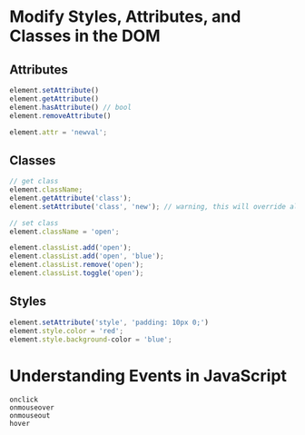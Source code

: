 # Modify Styles, Attributes, and Classes in the DOM

## Attributes

```js
element.setAttribute()
element.getAttribute()
element.hasAttribute() // bool
element.removeAttribute()

element.attr = 'newval';
```

## Classes

```js
// get class
element.className;
element.getAttribute('class');
element.setAttribute('class', 'new'); // warning, this will override all existing classes

// set class
element.className = 'open';

element.classList.add('open');
element.classList.add('open', 'blue');
element.classList.remove('open');
element.classList.toggle('open');
```

## Styles

```js
element.setAttribute('style', 'padding: 10px 0;')
element.style.color = 'red';
element.style.background-color = 'blue';
```

# Understanding Events in JavaScript

```
onclick
onmouseover
onmouseout
hover
```
